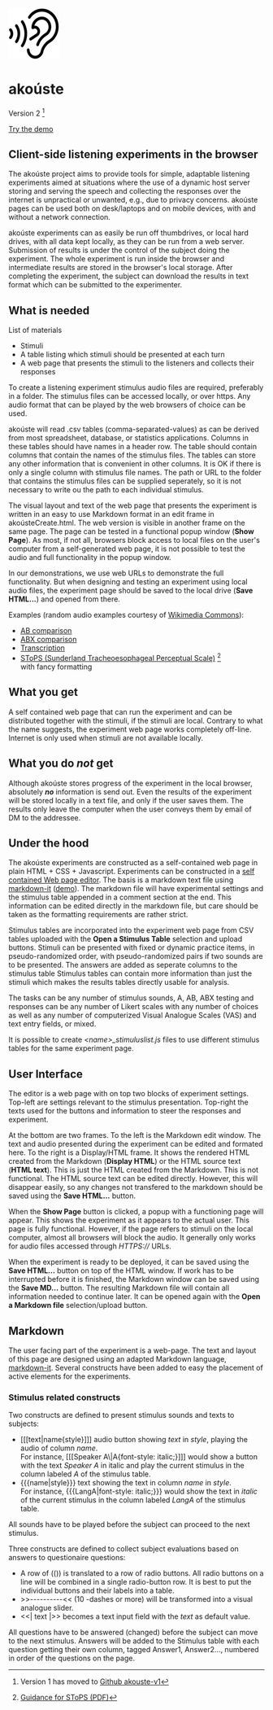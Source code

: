 
![](akouste-ear.png)

#  akoúste
Version 2 [^1]

[Try the demo](https://robvanson.github.io/akouste/akousteCreate.html)

## Client-side listening experiments in the browser

The akoúste project aims to provide tools for simple, adaptable listening experiments aimed at situations where the use of a dynamic host server storing and serving the speech and collecting the responses over the internet is unpractical or unwanted, e.g., due to privacy concerns. akoúste pages can be used both on desk/laptops and on mobile devices, with and without a network connection.

akoúste experiments can as easily be run off thumbdrives, or local hard drives, with all data kept locally, as they can be run from a web server. Submission of results is under the control of the subject doing the experiment. The whole experiment is run inside the browser and intermediate results are stored in the browser\'s local storage. After completing the experiment, the subject can download the results in text format which can be submitted to the experimenter.

## What is needed

List of materials
- Stimuli
- A table listing which stimuli should be presented at each turn
- A web page that presents the stimuli to the listeners and collects their responses

To create a listening experiment stimulus audio files are required, preferably in a folder. The stimulus files can be accessed locally, or over https. Any audio format that can be played by the web browsers of choice can be used.

akoúste will read .csv tables (comma-separated-values) as can be derived from most spreadsheet, database, or statistics applications. Columns in these tables should have names in a header row. The table should contain columns that contain the names of the stimulus files. The tables can store any other information that is convenient in other columns. It is OK if there is only a single column with stimulus file names. The path or URL to the folder that contains the stimulus files can be supplied seperately, so it is not necessary to write ou the path to each individual stimulus.

The visual layout and text of the web page that presents the experiment is written in an easy to use Markdown format in an edit frame in akoústeCreate.html. The web version is visible in another frame on the same page. The page can be tested in a functional popup window (**Show Page**). As most, if not all, browsers block access to local files on the user's computer from a self-generated web page, it is not possible to test the audio and full functionality in the popup window. 

In our demonstrations, we use web URLs to demonstrate the full functionality. But when designing and testing an experiment using local audio files, the experiment page should be saved to the local drive (**Save HTML...**) and opened from there.

Examples (random audio examples courtesy of [Wikimedia Commons](https://commons.wikimedia.org/wiki/Main_Page)):
- [AB comparison](https://robvanson.github.io/akouste/akousteCreate.html?ExperimentAcronym=ABexample)
- [ABX comparison](https://robvanson.github.io/akouste/akousteCreate.html?ExperimentAcronym=ABXexample)
- [Transcription](https://robvanson.github.io/akouste/akousteCreate.html?ExperimentAcronym=Transcribe)
- [SToPS (Sunderland
Tracheoesophageal Perceptual Scale)](https://robvanson.github.io/akouste/akousteCreate.html?ExperimentAcronym=SToPS) [^2]<br />
  with fancy formatting

## What you get

A self contained web page that can run the experiment and can be distributed together with the stimuli, if the stimuli are local. Contrary to what the name suggests, the experiment web page works completely off-line. Internet is only used when stimuli are not available locally.

## What you do *not* get 

Although akoúste stores progress of the experiment in the local browser, absolutely ***no*** information is send out. Even the results of the experiment will be stored locally in a text file, and only if the user saves them. The results only leave the computer when the user conveys them by email of  DM to the addressee.

## Under the hood

The akoúste experiments are constructed as a self-contained web page in plain HTML + CSS + Javascript. Experiments can be constructed in a [self contained Web page editor](https://robvanson.github.io/akouste/akousteCreate.html). The basis is a markdown text file using [markdown-it](https://github.com/markdown-it/markdown-it) ([demo](https://markdown-it.github.io/)). The markdown file will have experimental settings and the stimulus table appended in a comment section at the end. This information can be edited directly in the markdown file, but care should be taken as the formatting requirements are rather strict.

Stimulus tables are incorporated into the experiment web page from CSV tables uploaded with the **Open a Stimulus Table** selection and upload buttons. Stimuli can be presented with fixed or dynamic practice items, in pseudo-randomized order, with pseudo-randomized pairs if two sounds are to be presented. The answers are added as seperate columns to the stimulus table Stimulus tables can contain more information than just the stimuli which makes the results tables directly usable for analysis.

The tasks can be any number of stimulus sounds, A, AB, ABX testing and responses can be any number of Likert scales with any number of choices as well as any number of computerized Visual Analogue Scales (VAS) and text entry fields, or mixed.

It is possible to create *\<name\>\_stimuluslist.js* files to use different stimulus tables for the same experiment page.

## User Interface

The editor is a web page with on top two blocks of experiment settings. Top-left are settings relevant to the stimulus presentation. Top-right the texts used for the buttons and information to steer the responses and experiment.

At the bottom are two frames. To the left is the Markdown edit window. The text and audio presented during the experiment can be edited and formated here. To the right is a Display/HTML frame. It shows the rendered HTML created from the Markdown (**Display HTML**) or the HTML source text (**HTML text**). This is just the HTML created from the Markdown. This is not functional. The HTML source text can be edited directly. However, this will disappear easily, so any changes not transfered to the markdown should be saved using the **Save HTML...** button.

When the **Show Page** button is clicked, a popup with a functioning page will appear. This shows the experiment as it appears to the actual user. This page is fully functional. However, if the page refers to stimuli on the local computer, almost all browsers will block the audio. It generally only works for audio files accessed through *HTTPS://* URLs.

When the experiment is ready to be deployed, it can be saved using the **Save HTML...** button on top of the HTML window. If work has to be interrupted before it is finished, the Markdown window can be saved using the **Save MD...** button. The resulting Markdown file will contain all information needed to continue later. It can be opened again with the **Open a Markdown file** selection/upload button.

## Markdown

The user facing part of the experiment is a web-page. The text and layout of this page are designed using an adapted Markdown language, [markdown-it](https://markdown-it.github.io/). Several constructs have been added to easy the placement of active elements for the experiments.

### Stimulus related constructs

Two constructs are defined to present stimulus sounds and texts to subjects:

- \[\[\[text\|name\{style\}\]\]\] audio button showing *text* in *style*, playing the audio of column *name*.   
For instance, \[\[\[Speaker A\\|A\{font-style: italic;\}\]\]\] would show a button with the text *Speaker A* in italic and play the current stimulus in the column labeled *A* of the stimulus table.
-  \{\{\{name\|style\}\}\} text showing the text in column *name* in *style*.   
For instance, \{\{\{LangA\|font-style: italic;\}\}\} would show the text in *italic* of the current stimulus in the column labeled *LangA* of the stimulus table.

All sounds have to be played before the subject can proceed to the next stimulus.

Three constructs are defined to collect subject evaluations based on answers to questionaire questions:

- A row of \(\(\)\) is translated to a row of radio buttons. All radio buttons on a line will be combined in a single radio-button row. It is best to put the individual buttons and their labels into a table.
- \>\>----------\<\< (10 -dashes or more) will be transformed into a visual analogue slider.
- \<\<| text |\>\> becomes a text input field with the *text* as default value.

All questions have to be answered (changed) before the subject can move to the next stimulus. Answers will be added to the Stimulus table with each question getting their own column, tagged Answer1, Answer2..., numbered in order of the questions on the page.

[^1]: Version 1 has moved to [Github akouste-v1](https://github.com/robvanson/akouste-v1)
[^2]: [Guidance for SToPS (PDF)](https://eprints.leedsbeckett.ac.uk/id/eprint/4126/3/Guidance%20notes%20for%20SToPS.pdf)
